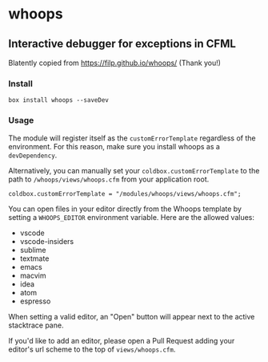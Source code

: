 # whoops

## Interactive debugger for exceptions in CFML

Blatently copied from https://filp.github.io/whoops/ (Thank you!)

### Install

`box install whoops --saveDev`

### Usage

The module will register itself as the `customErrorTemplate` regardless of the environment.  For this reason, make sure you install whoops as a `devDependency`.

Alternatively, you can manually set your `coldbox.customErrorTemplate` to the path to `/whoops/views/whoops.cfm` from your application root.

```
coldbox.customErrorTemplate = "/modules/whoops/views/whoops.cfm";
```

You can open files in your editor directly from the Whoops template by setting a
`WHOOPS_EDITOR` environment variable.  Here are the allowed values:

+ vscode
+ vscode-insiders
+ sublime
+ textmate
+ emacs
+ macvim
+ idea
+ atom
+ espresso

When setting a valid editor, an "Open" button will appear next to the active stacktrace pane.

If you'd like to add an editor, please open a Pull Request adding your editor's url scheme to the top of `views/whoops.cfm`.
